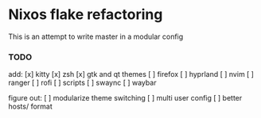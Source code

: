 # Nixos flake refactoring

This is an attempt to write master in a modular config

### TODO

add:
[x] kitty
[x] zsh
[x] gtk and qt themes
[ ] firefox
[ ] hyprland
[ ] nvim
[ ] ranger
[ ] rofi
[ ] scripts
[ ] swaync
[ ] waybar

figure out:
[ ] modularize theme switching
[ ] multi user config
[ ] better hosts/ format

